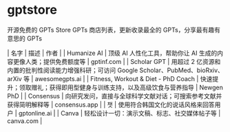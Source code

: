 # gptstore
开源免费的 GPTs Store GPTs 商店列表，更新收录最全的 GPTs，分享最有趣有意思的 GPTs

| 名字 | 描述 | 作者 |
| Humanize AI | 顶级 AI 人性化工具，帮助你让 AI 生成的内容更像人类；提供免费额度等 | gptinf.com |
| Scholar GPT | 用超过 2 亿资源和内置的批判性阅读能力增强科研；可访问 Google Scholar、PubMed、bioRxiv、arXiv 等 | awesomegpts.ai |
| Fitness, Workout & Diet - PhD Coach | 快速提升；领取赠礼；获得即用型健身与训练支持，以及高级饮食与营养指导 | Newgen PhD |
| Consensus | 向研究发问，直接与全球科学文献对话；可搜索参考文献并获得简明解释等 | consensus.app |
| 챗 | 使用符合韩国文化的说话风格来回答用户 | gptonline.ai |
| Canva | 轻松设计一切：演示文稿、标志、社交媒体帖子等 | canva.com |
